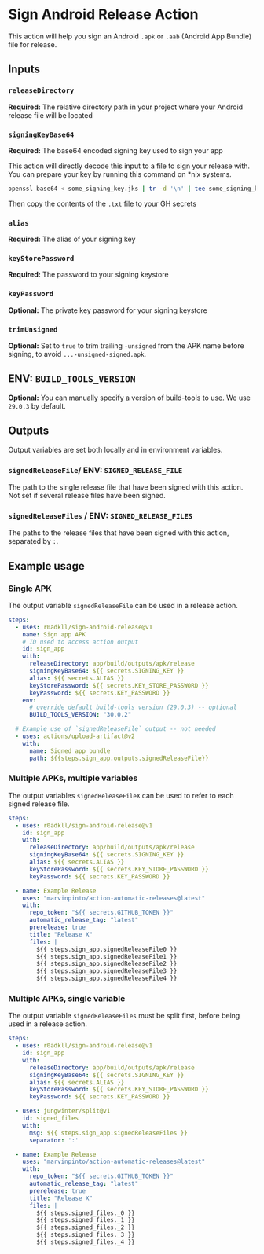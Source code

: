 # Sign Android Release Action

This action will help you sign an Android `.apk` or `.aab` (Android App Bundle) file for release.

## Inputs

### `releaseDirectory`

**Required:** The relative directory path in your project where your Android release file will be located

### `signingKeyBase64`

**Required:** The base64 encoded signing key used to sign your app

This action will directly decode this input to a file to sign your release with. You can prepare your key by running this command on *nix systems.

```bash
openssl base64 < some_signing_key.jks | tr -d '\n' | tee some_signing_key.jks.base64.txt
```
Then copy the contents of the `.txt` file to your GH secrets

### `alias`

**Required:** The alias of your signing key 

### `keyStorePassword`

**Required:** The password to your signing keystore

### `keyPassword`

**Optional:** The private key password for your signing keystore

### `trimUnsigned`

**Optional:** Set to `true` to trim trailing `-unsigned` from the APK name before signing,
to avoid `...-unsigned-signed.apk`.

## ENV: `BUILD_TOOLS_VERSION`

**Optional:** You can manually specify a version of build-tools to use. We use `29.0.3` by default.

## Outputs

Output variables are set both locally and in environment variables.

### `signedReleaseFile`/ ENV: `SIGNED_RELEASE_FILE`

The path to the single release file that have been signed with this action.
Not set if several release files have been signed.

### `signedReleaseFiles` / ENV: `SIGNED_RELEASE_FILES`

The paths to the release files that have been signed with this action,
separated by `:`.

## Example usage

### Single APK

The output variable `signedReleaseFile` can be used in a release action.

```yaml
steps:
  - uses: r0adkll/sign-android-release@v1
    name: Sign app APK
    # ID used to access action output
    id: sign_app
    with:
      releaseDirectory: app/build/outputs/apk/release
      signingKeyBase64: ${{ secrets.SIGNING_KEY }}
      alias: ${{ secrets.ALIAS }}
      keyStorePassword: ${{ secrets.KEY_STORE_PASSWORD }}
      keyPassword: ${{ secrets.KEY_PASSWORD }}
    env:
      # override default build-tools version (29.0.3) -- optional
      BUILD_TOOLS_VERSION: "30.0.2"

  # Example use of `signedReleaseFile` output -- not needed
  - uses: actions/upload-artifact@v2
    with:
      name: Signed app bundle
      path: ${{steps.sign_app.outputs.signedReleaseFile}}
```

### Multiple APKs, multiple variables

The output variables `signedReleaseFileX`
can be used to refer to each signed release file.

```yaml
steps:
  - uses: r0adkll/sign-android-release@v1
    id: sign_app
    with:
      releaseDirectory: app/build/outputs/apk/release
      signingKeyBase64: ${{ secrets.SIGNING_KEY }}
      alias: ${{ secrets.ALIAS }}
      keyStorePassword: ${{ secrets.KEY_STORE_PASSWORD }}
      keyPassword: ${{ secrets.KEY_PASSWORD }}

  - name: Example Release
    uses: "marvinpinto/action-automatic-releases@latest"
    with:
      repo_token: "${{ secrets.GITHUB_TOKEN }}"
      automatic_release_tag: "latest"
      prerelease: true
      title: "Release X"
      files: |
        ${{ steps.sign_app.signedReleaseFile0 }}
        ${{ steps.sign_app.signedReleaseFile1 }}
        ${{ steps.sign_app.signedReleaseFile2 }}
        ${{ steps.sign_app.signedReleaseFile3 }}
        ${{ steps.sign_app.signedReleaseFile4 }}
```

### Multiple APKs, single variable

The output variable `signedReleaseFiles` must be split first,
before being used in a release action.

```yaml
steps:
  - uses: r0adkll/sign-android-release@v1
    id: sign_app
    with:
      releaseDirectory: app/build/outputs/apk/release
      signingKeyBase64: ${{ secrets.SIGNING_KEY }}
      alias: ${{ secrets.ALIAS }}
      keyStorePassword: ${{ secrets.KEY_STORE_PASSWORD }}
      keyPassword: ${{ secrets.KEY_PASSWORD }}

  - uses: jungwinter/split@v1
    id: signed_files
    with:
      msg: ${{ steps.sign_app.signedReleaseFiles }}
      separator: ':'

  - name: Example Release
    uses: "marvinpinto/action-automatic-releases@latest"
    with:
      repo_token: "${{ secrets.GITHUB_TOKEN }}"
      automatic_release_tag: "latest"
      prerelease: true
      title: "Release X"
      files: |
        ${{ steps.signed_files._0 }}
        ${{ steps.signed_files._1 }}
        ${{ steps.signed_files._2 }}
        ${{ steps.signed_files._3 }}
        ${{ steps.signed_files._4 }}
```
